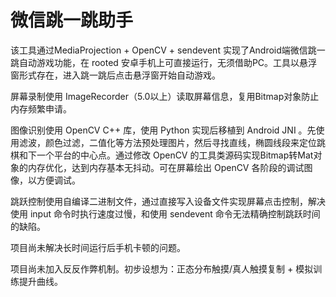 # 微信跳一跳助手

该工具通过MediaProjection + OpenCV + sendevent 实现了Android端微信跳一跳自动游戏功能，在 rooted 安卓手机上可直接运行，无须借助PC。工具以悬浮窗形式存在，进入跳一跳后点击悬浮窗开始自动游戏。

屏幕录制使用 ImageRecorder（5.0以上）读取屏幕信息，复用Bitmap对象防止内存频繁申请。

图像识别使用 OpenCV C++ 库，使用 Python 实现后移植到 Android JNI 。先使用滤波，颜色过滤，二值化等方法预处理图片，然后寻找直线，椭圆线段来定位跳棋和下一个平台的中心点。通过修改 OpenCV 的工具类源码实现Bitmap转Mat对象的内存优化，达到内存基本无抖动。可在屏幕绘出 OpenCV 各阶段的调试图像，以方便调试。

跳跃控制使用自编译二进制文件，通过直接写入设备文件实现屏幕点击控制，解决使用 input 命令时执行速度过慢，和使用 sendevent 命令无法精确控制跳跃时间的缺陷。

项目尚未解决长时间运行后手机卡顿的问题。

项目尚未加入反反作弊机制。初步设想为：正态分布触摸/真人触摸复制 + 模拟训练提升曲线。
